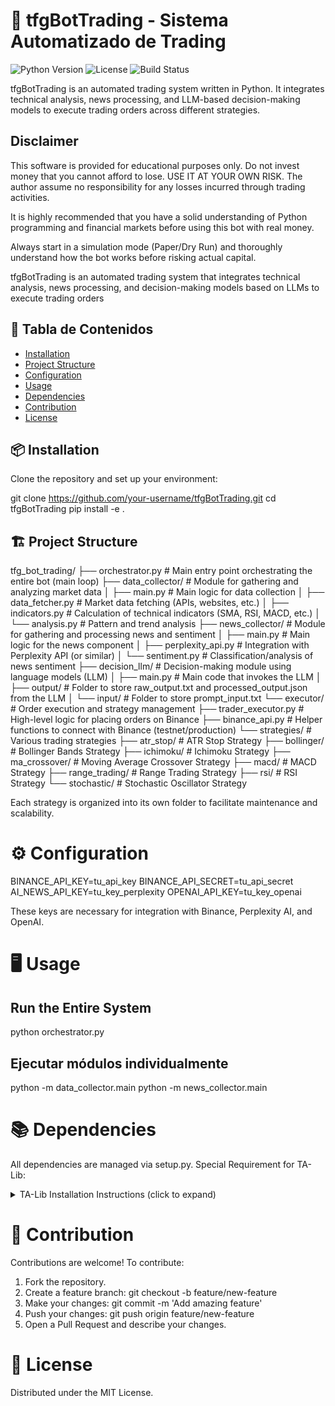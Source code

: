 # 🤖 tfgBotTrading - Sistema Automatizado de Trading

![Python Version](https://img.shields.io/badge/python-3.9%2B-blue)
![License](https://img.shields.io/badge/license-MIT-green)
![Build Status](https://img.shields.io/badge/build-passing-brightgreen)

tfgBotTrading is an automated trading system written in Python. It integrates technical analysis, news processing, and LLM-based decision-making models to execute trading orders across different strategies.


## Disclaimer

This software is provided for educational purposes only. Do not invest money that you cannot afford to lose. 
USE IT AT YOUR OWN RISK. The author assume no responsibility for any losses incurred through trading activities.

It is highly recommended that you have a solid understanding of Python programming and financial markets before using this bot with real money. 

Always start in a simulation mode (Paper/Dry Run) and thoroughly understand how the bot works before risking actual capital.


tfgBotTrading is an automated trading system that integrates technical analysis, news processing, and decision-making models based on LLMs to execute trading orders

## 🚀 **Tabla de Contenidos**
- [Installation](#Installation)
- [Project Structure](#Project-Structure)
- [Configuration](#Configuration)
- [Usage](#Usage)
- [Dependencies](#Dependencies)
- [Contribution](#Contribution)
- [License](#License)


## 📦 **Installation**
Clone the repository and set up your environment:

git clone https://github.com/your-username/tfgBotTrading.git
cd tfgBotTrading
pip install -e .


## 🏗️ **Project Structure**
tfg_bot_trading/
├── orchestrator.py               # Main entry point orchestrating the entire bot (main loop)
├── data_collector/               # Module for gathering and analyzing market data
│   ├── main.py                   # Main logic for data collection
│   ├── data_fetcher.py           # Market data fetching (APIs, websites, etc.)
│   ├── indicators.py             # Calculation of technical indicators (SMA, RSI, MACD, etc.)
│   └── analysis.py               # Pattern and trend analysis
├── news_collector/               # Module for gathering and processing news and sentiment
│   ├── main.py                   # Main logic for the news component
│   ├── perplexity_api.py         # Integration with Perplexity API (or similar)
│   └── sentiment.py              # Classification/analysis of news sentiment
├── decision_llm/                 # Decision-making module using language models (LLM)
│   ├── main.py                   # Main code that invokes the LLM
│   ├── output/                   # Folder to store raw_output.txt and processed_output.json from the LLM
│   └── input/                   # Folder to store prompt_input.txt
└── executor/                     # Order execution and strategy management
    ├── trader_executor.py        # High-level logic for placing orders on Binance
    ├── binance_api.py            # Helper functions to connect with Binance (testnet/production)
    └── strategies/               # Various trading strategies
        ├── atr_stop/             # ATR Stop Strategy
        ├── bollinger/            # Bollinger Bands Strategy
        ├── ichimoku/             # Ichimoku Strategy
        ├── ma_crossover/         # Moving Average Crossover Strategy
        ├── macd/                 # MACD Strategy
        ├── range_trading/        # Range Trading Strategy
        ├── rsi/                  # RSI Strategy
        └── stochastic/           # Stochastic Oscillator Strategy


Each strategy is organized into its own folder to facilitate maintenance and scalability.



# ⚙️ **Configuration**
BINANCE_API_KEY=tu_api_key
BINANCE_API_SECRET=tu_api_secret
AI_NEWS_API_KEY=tu_key_perplexity
OPENAI_API_KEY=tu_key_openai

These keys are necessary for integration with Binance, Perplexity AI, and OpenAI.


# 🖥️ **Usage**
## Run the Entire System
python orchestrator.py

## Ejecutar módulos individualmente
python -m data_collector.main
python -m news_collector.main


# 📚 **Dependencies**
All dependencies are managed via setup.py.
Special Requirement for TA-Lib:

<details> <summary>TA-Lib Installation Instructions (click to expand)</summary>

Windows
pip install https://github.com/mrjbq7/ta-lib/releases/download/TA_Lib-0.4.27/TA_Lib-0.4.27-cp39-cp39-win_amd64.whl

Linux (Debian/Ubuntu)
sudo apt-get install ta-lib
pip install TA-Lib

macOS (Homebrew)
brew install ta-lib
pip install TA-Lib

</details>

# 🤝 **Contribution**

Contributions are welcome! To contribute:

1. Fork the repository.
2. Create a feature branch:
    git checkout -b feature/new-feature
3. Make your changes:
    git commit -m 'Add amazing feature'
4. Push your changes:
    git push origin feature/new-feature
5. Open a Pull Request and describe your changes.



# 📜 **License**
Distributed under the MIT License.